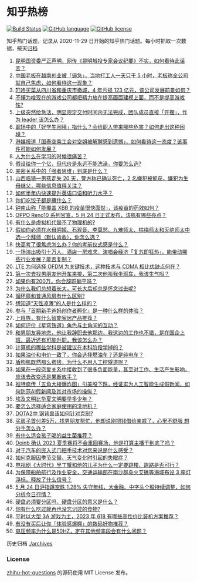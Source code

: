 # 知乎热榜
[![Build Status](https://github.com/ToWeLong/zhihu-hot-questions/workflows/CI/badge.svg)](https://github.com/ToWeLong/zhihu-hot-questions/actions)
[![GitHub language](https://img.shields.io/badge/language-golang-orange.svg)](https://golang.org/)
[![GitHub license](https://img.shields.io/github/license/ToWeLong/zhihu-hot-questions)](https://github.com/ToWeLong/zhihu-hot-questions/blob/main/LICENSE)

知乎热门话题，记录从 2020-11-29 日开始的知乎热门话题。每小时抓取一次数据，按天[归档](./archives)

<!-- BEGIN -->

1. [昆明国资委严正声明，网传《昆明城投专家会议纪要》不实，如何看待此谣言？](https://www.zhihu.com/question/602731493)
1. [中国老板在越南创业被「逼急」，当地打工人一天只干 5 小时，老板称全公司就自己焦虑，如何看待这一现象？](https://www.zhihu.com/question/602583308)
1. [叮咚买菜从四川省和重庆市撤城，4 年亏损 123 亿元，该公司发展前景如何？](https://www.zhihu.com/question/602556355)
1. [不懂为啥现在的游戏公司都把精力放在提高画面建模上面，而不是提高游戏性?](https://www.zhihu.com/question/585892816)
1. [上级突然给急活，明显规定交付时间内无法完成，团队成员直接「开摆」，作为 leader 该怎么办？](https://www.zhihu.com/question/600582451)
1. [职场中的「好学生困境」指什么？会给职人带来哪些危害？如何走出这种困境？](https://www.zhihu.com/question/602703141)
1. [港媒报道「国泰空乘工会对空姐被解聘感到遗憾」，如何看待这一态度？该事件可能如何发展？](https://www.zhihu.com/question/602815760)
1. [人为什么在学习的时候很痛苦？](https://www.zhihu.com/question/447164755)
1. [假设给你一个亿，但代价是永远不能洗澡，你要怎么选?](https://www.zhihu.com/question/601957073)
1. [亲密关系中的「强者思维」到底是什么？](https://www.zhihu.com/question/599384265)
1. [山西临猗一男孩走失 20 天，警方称已确认死亡，2 名嫌犯被抓获，嫌犯为生母继父，哪些信息值得关注？](https://www.zhihu.com/question/602707279)
1. [如何半年内快速提升英语口语和听力水平？](https://www.zhihu.com/question/423789316)
1. [你们吃饺子都是蘸什么？](https://www.zhihu.com/question/602737790)
1. [钟南山称「能覆盖 XBB 的疫苗很快面世」，该疫苗的药效如何？](https://www.zhihu.com/question/602358844)
1. [OPPO Reno10 系列官宣，5 月 24 日正式发布，该机有哪些亮点？](https://www.zhihu.com/question/601475123)
1. [有什么是虚拟机代替不了物理机的?](https://www.zhihu.com/question/597191752)
1. [假如你必须在水母阴姬、石观音、李莫愁、九难师太、枯梅师太和灭绝师太中选一个拜师（默认肯收），你怎么选？](https://www.zhihu.com/question/557281607)
1. [快高考了很焦虑怎么办？你的考前仪式感是什么？](https://www.zhihu.com/question/602560570)
1. [一场演出吸引十万人，酒店一房难求，演唱会经济「复苏即狂热」，能带动哪些行业发展？能否复制？](https://www.zhihu.com/question/601949877)
1. [LTE 为何选择 OFDM 为关键技术，这种技术与 CDMA 相比优缺点何在？](https://www.zhihu.com/question/22573405)
1. [第一次去找男朋友他开车来接，第二次他叫我坐班车，我该生气吗？](https://www.zhihu.com/question/597592040)
1. [如果你有200万，你会辞职躺平吗？](https://www.zhihu.com/question/601684334)
1. [为什么我们总想着长大，可长大后却总是怀念过去呢?](https://www.zhihu.com/question/602554408)
1. [循环扇和普通风扇有什么区别?](https://www.zhihu.com/question/596277350)
1. [想知道“天性凉薄”的人是什么样的？](https://www.zhihu.com/question/428775134)
1. [参与「首期新手爸妈创作者孵化」是一种什么样的体验？](https://www.zhihu.com/question/601704344)
1. [上班族，有什么智能家居产品推荐？](https://www.zhihu.com/question/585678934)
1. [如何评价《星穹铁道》角色与主角间的互动？](https://www.zhihu.com/question/598704639)
1. [和男朋友异地恋，他让我辞职去他那边，我这边的工作也不错，是在国企上班，最近还有可能升职，我该怎么办？](https://www.zhihu.com/question/600243387)
1. [计算机的哪些学科是被建议在本科阶段学掉的？](https://www.zhihu.com/question/595969891)
1. [如果油价和电价一致了，你会选择燃油车？还是纯电车？](https://www.zhihu.com/question/600664423)
1. [盾构机既然那么费钱，为什么不用人工挖隧道呢？](https://www.zhihu.com/question/455608934)
1. [如果在一段恋爱关系中接收到了很多负面能量，甚至对工作、生活产生影响，应该去改变还是果断放手？](https://www.zhihu.com/question/599386132)
1. [推特疯传「五角大楼爆炸图」引美股下跌，经证实为人工智能生成假新闻，如何防范AI假新闻及其对市场的操纵？](https://www.zhihu.com/question/602743877)
1. [埃及文明比华夏文明要早多少年？](https://www.zhihu.com/question/290319063)
1. [要怎么选择适合家庭使用的洗地机？](https://www.zhihu.com/question/591266450)
1. [DOTA2中 钢背兽该如何针对克制?](https://www.zhihu.com/question/528974153)
1. [买房子首付差5万，找男朋友帮忙，他却说刚把钱借给亲戚了，心里不舒服 想分手怎么办？](https://www.zhihu.com/question/597857302)
1. [有什么适合孩子喝的益生菌推荐？](https://www.zhihu.com/question/545674159)
1. [Doinb 确认 2023 夏季赛将不会重回赛场，他是打算主播干到底了吗？](https://www.zhihu.com/question/602637065)
1. [对于汽车的嵌入式门把手技术对您来说是什么感受？](https://www.zhihu.com/question/600579239)
1. [如何克服因季节交替、天气变化时引起的失眠症？](https://www.zhihu.com/question/271116570)
1. [电视剧《大时代》里丁蟹和他的儿子为什么一定要跳楼，跑路是否可行？](https://www.zhihu.com/question/547944704)
1. [为保障船舶航行及作业安全，交通运输部在南沙群岛火艾礁等海域布设 3 座灯浮标，释放了什么信号？](https://www.zhihu.com/question/602756057)
1. [5 月 24 日沪指跳空跌 1.28% 失守年线，大金融、中字头个股持续调整，如何分析今日行情？](https://www.zhihu.com/question/602716907)
1. [硬盘必须要分区吗，硬盘分区的意义是什么？](https://www.zhihu.com/question/602483824)
1. [你有什么吃过就再也没忘记过的食物?](https://www.zhihu.com/question/598544636)
1. [平时以大型 3A 游戏为主，2023 年 618 有哪些高性价比装机方案推荐？](https://www.zhihu.com/question/597657226)
1. [有没有买后让你「体验感爆棚」的数码好物推荐？](https://www.zhihu.com/question/597055948)
1. [电压频率为什么是50HZ，定在其他频率段会有什么问题？](https://www.zhihu.com/question/587660418)

<!-- END -->

历史归档 [./archives](./archives)


### License
[zhihu-hot-questions](https://github.com/towelong/zhihu-hot-questions) 的源码使用 MIT License 发布。